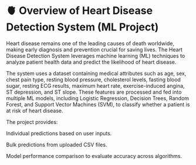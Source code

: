 

# 🫀 Overview of Heart Disease Detection System (ML Project)

Heart disease remains one of the leading causes of death worldwide, making early diagnosis and prevention crucial for saving lives. The Heart Disease Detection System leverages machine learning (ML) techniques to analyze patient health data and predict the likelihood of heart disease.

The system uses a dataset containing medical attributes such as age, sex, chest pain type, resting blood pressure, cholesterol levels, fasting blood sugar, resting ECG results, maximum heart rate, exercise-induced angina, ST depression, and ST slope. These features are processed and fed into multiple ML models, including Logistic Regression, Decision Trees, Random Forest, and Support Vector Machines (SVM), to classify whether a patient is at risk of heart disease.

The project provides:

Individual predictions based on user inputs.

Bulk predictions from uploaded CSV files.

Model performance comparison to evaluate accuracy across algorithms.
